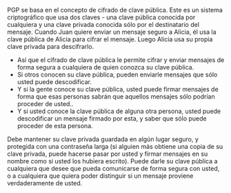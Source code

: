 [Title]: # (Cifrado de clave pública)
[Order]: # (1)

PGP se basa en el concepto de cifrado de clave pública. Este es un sistema criptográfico que usa dos claves - una clave pública conocida por cualquiera y una clave privada conocida sólo por el destinatario del mensaje. Cuando Juan quiere enviar un mensaje seguro a Alicia, él usa la clave pública de Alicia para cifrar el mensaje. Luego Alicia usa su propia clave privada para descifrarlo.

*   Así que el cifrado de clave pública le permite cifrar y enviar mensajes de forma segura a cualquiera de quien conozca su clave pública.
*   Si otros conocen su clave pública, pueden enviarle mensajes que sólo usted puede descodificar.
*   Y si la gente conoce su clave pública, usted puede firmar mensajes de forma que esas personas sabrán que aquellos mensajes sólo podrían proceder de usted..
*   Y si usted conoce la clave pública de alguna otra persona, usted puede descodificar un mensaje firmado por esta, y saber que sólo puede proceder de esta persona.

Debe mantener su clave privada guardada en algún lugar seguro, y protegida con una contraseña larga (si alguien más obtiene una copia de su clave privada, puede hacerse pasar por usted y firmar mensajes en su nombre como si usted los hubiera escrito). Puede darle su clave pública a cualquiera que desee que pueda comunicarse de forma segura con usted, o a cualquiera que quiera poder distinguir si un mensaje proviene verdaderamente de usted.